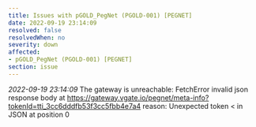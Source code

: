 ```yaml
---
title: Issues with pGOLD_PegNet (PGOLD-001) [PEGNET]
date: 2022-09-19 23:14:09
resolved: false
resolvedWhen: no
severity: down
affected:
- pGOLD_PegNet (PGOLD-001) [PEGNET]
section: issue
---
```


*2022-09-19 23:14:09* The gateway is unreachable: FetchError invalid json response body at https://gateway.vgate.io/pegnet/meta-info?tokenId=tti_3cc6dddfb53f3cc5fbb4e7a4 reason: Unexpected token < in JSON at position 0